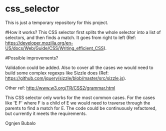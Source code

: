 css_selector
============

This is just a temporary repository for this project.

#How it works?
This CSS selector first splits the whole selector into a list of selectors, and then finds a match. It goes from right to left (Ref: https://developer.mozilla.org/en-US/docs/Web/Guide/CSS/Writing_efficient_CSS).

#Possible improvements?

Validation could be added. Also to cover all the cases we would need to build some complex regexps like Sizzle does (Ref: https://github.com/jquery/sizzle/blob/master/src/sizzle.js).

Other ref: http://www.w3.org/TR/CSS2/grammar.html

This CSS selector only works for the most common cases. For the cases like 'E F' where F is a child of E we would need to traverse through the parents to find a match for E.
The code could be continuously refactored, but currently it meets the requirements.

Ognjen Bubalo